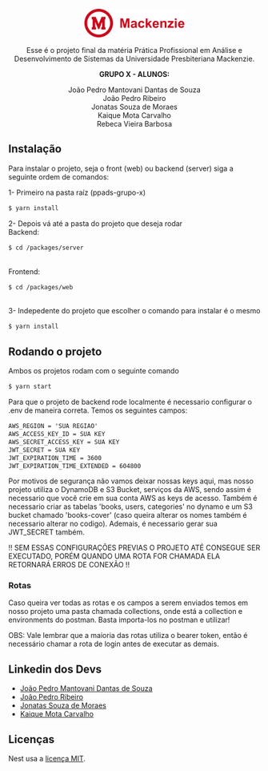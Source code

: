 <p align="center">
  <a href="https://www.mackenzie.br/" target="blank"><img src="./mackenzie-logo.png" width="200" alt="Mackenzie Logo" /></a>
</p>

<div align="center" >

<p>Esse é o projeto final da matéria Prática Profissional em Análise e Desenvolvimento de Sistemas da Universidade Presbiteriana Mackenzie.</p>

<p><strong>GRUPO X - ALUNOS:</strong></p>

<p>João Pedro Mantovani Dantas de Souza
<br>João Pedro Ribeiro
<br>Jonatas Souza de Moraes
<br>Kaique Mota Carvalho
<br>Rebeca Vieira Barbosa
</p>

</div>

## Instalação

Para instalar o projeto, seja o front (web) ou backend (server) siga a seguinte ordem de comandos:

1- Primeiro na pasta raíz (ppads-grupo-x)

```bash
$ yarn install
```

2- Depois vá até a pasta do projeto que deseja rodar
<br>Backend:

```bash
$ cd /packages/server
```

<br>Frontend:

```bash
$ cd /packages/web
```

<br> 3- Indepedente do projeto que escolher o comando para instalar é o mesmo

```bash
$ yarn install
```

## Rodando o projeto

Ambos os projetos rodam com o seguinte comando

```bash
$ yarn start
```

Para que o projeto de backend rode localmente é necessario configurar o .env de maneira correta.
Temos os seguintes campos:

```
AWS_REGION = 'SUA REGIAO'
AWS_ACCESS_KEY_ID = SUA KEY
AWS_SECRET_ACCESS_KEY = SUA KEY
JWT_SECRET = SUA KEY
JWT_EXPIRATION_TIME = 3600
JWT_EXPIRATION_TIME_EXTENDED = 604800
```

Por motivos de segurança não vamos deixar nossas keys aqui, mas nosso projeto utiliza o DynamoDB e S3 Bucket, serviços da AWS, sendo assim é necessario que você crie em sua conta AWS as keys de acesso. Também é necessario criar as tabelas 'books, users, categories' no dynamo e um S3 bucket chamado 'books-cover' (caso queira alterar os nomes também é necessario alterar no codigo). Ademais, é necessario gerar sua JWT_SECRET também.

!! SEM ESSAS CONFIGURAÇÕES PREVIAS O PROJETO ATÉ CONSEGUE SER EXECUTADO, PORÉM QUANDO UMA ROTA FOR CHAMADA ELA RETORNARÁ ERROS DE CONEXÃO !!

### Rotas

Caso queira ver todas as rotas e os campos a serem enviados temos em nosso projeto uma pasta chamada collections, onde está a collection e environments do postman. Basta importa-los no postman e utilizar!

OBS: Vale lembrar que a maioria das rotas utiliza o bearer token, então é necessário chamar a rota de login antes de executar as demais.

## Linkedin dos Devs

- [João Pedro Mantovani Dantas de Souza](https://www.linkedin.com/in/jpmantovani/)
- [João Pedro Ribeiro](https://www.linkedin.com/in/joao-pr/)
- [Jonatas Souza de Moraes](https://www.linkedin.com/in/jonatas-souza-de-moraes-69a539b2/)
- [Kaique Mota Carvalho](https://br.linkedin.com/in/kaique-mota)

## Licenças

Nest usa a [licença MIT](LICENSE).

